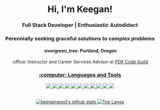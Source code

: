 
<div align="center">
  <h1>Hi, I'm Keegan!</h1>
  
  
  <h3><b>Full Stack Developer</b> | <b>Enthusiastic Autodidact</b> </h3>
  <h3>Perennially seeking graceful solutions to complex problems</h3>
  <h4>:evergreen_tree: Portland, Oregon</h4>
  <p>:office: Instructor and Career Services Advisor at <a href="https://www.pdxcodeguild.com">PDX Code Guild</p>
  
  <h3>:computer: Languages and Tools</h3>
  <img src="https://img.shields.io/badge/python%20-%2314354C.svg?logo=python&logoColor=white"/>
  <img src="https://img.shields.io/badge/django%20-%23092E20.svg?logo=django&logoColor=yellowgreen"/>
  <img src="https://img.shields.io/badge/javascript%20-%23323330.svg?logo=javascript&logoColor=%23F7DF1E"/>
  <img src="https://img.shields.io/badge/react%20-%2320232a.svg?logo=react&logoColor=%2361DAFB"/>
  <img src="https://img.shields.io/badge/html5%20-%23E34F26.svg?logo=html5&logoColor=white"/>
  <img src="https://img.shields.io/badge/css3%20-%231572B6.svg?logo=css3&logoColor=white"/>
  <img src="https://img.shields.io/badge/SASS%20-hotpink.svg?logo=SASS&logoColor=white"/>
  <img src="https://img.shields.io/badge/bootstrap%20-%23563D7C.svg?logo=bootstrap&logoColor=white"/>
  <img src="https://img.shields.io/badge/git%20-%23F05033.svg?logo=git&logoColor=white"/>
  <img src ="https://img.shields.io/badge/sqlite-%2307405e.svg?logo=sqlite&logoColor=white"/>
  <img src ="https://img.shields.io/badge/postgres-%23316192.svg?logo=postgresql&logoColor=white"/>
  
  <br/>
  <br/>
  
  ![keegangood's github stats](https://github-readme-stats.vercel.app/api?username=keegangood&theme=dark&show_icons=true&hide_title=true)
  [![Top Langs](https://github-readme-stats.vercel.app/api/top-langs/?username=keegangood&layout=compact&theme=dark)](https://github.com/keegangood/github-readme-stats)
</div>

<!--
**keegangood/keegangood** is a ✨ _special_ ✨ repository because its `README.md` (this file) appears on your GitHub profile.
Here are some ideas to get you started:

- 🔭 I’m currently working o
- 🌱 I’m currently learning ...
- 👯 I’m looking to collaborate on ...
- 🤔 I’m looking for help with ...
- 💬 Ask me about ...
- 📫 How to reach me: ...
- 😄 Pronouns: ...
- ⚡ Fun fact: ...
-->
